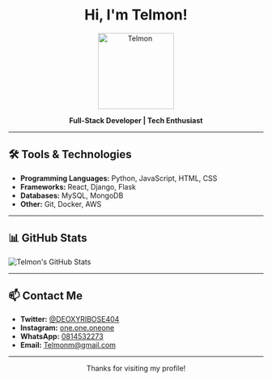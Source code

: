 <h1 align="center">Hi, I'm Telmon!</h1>

<p align="center">
  <img src="https://avatars.githubusercontent.com/your-username" width="150" height="150" alt="Telmon">
</p>

<p align="center">
  <strong>Full-Stack Developer | Tech Enthusiast</strong>
</p>

---

## 🛠️ Tools & Technologies
- **Programming Languages:** Python, JavaScript, HTML, CSS
- **Frameworks:** React, Django, Flask
- **Databases:** MySQL, MongoDB
- **Other:** Git, Docker, AWS

---

## 📊 GitHub Stats
![Telmon's GitHub Stats](https://github-readme-stats.vercel.app/api?username=your-username&show_icons=true&theme=radical)

---

## 📫 Contact Me
- **Twitter:** [@DEOXYRIBOSE404](https://twitter.com/DEOXYRIBOSE404)
- **Instagram:** [one.one.oneone](https://www.instagram.com/one.one.oneone)
- **WhatsApp:** [0814532273](https://wa.me/0814532273)
- **Email:** [Telmonm@gmail.com](mailto:Telmonm@gmail.com)

---

<p align="center">Thanks for visiting my profile!</p>
